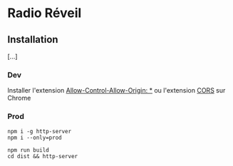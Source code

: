 # Radio Réveil

## Installation
[...]

### Dev

Installer l'extension [Allow-Control-Allow-Origin: *](https://chrome.google.com/webstore/detail/allow-control-allow-origi/nlfbmbojpeacfghkpbjhddihlkkiljbi)
ou l'extension [CORS](https://chrome.google.com/webstore/detail/cors/dboaklophljenpcjkbbibpkbpbobnbld) 
sur Chrome 

### Prod
```
npm i -g http-server
npm i --only=prod

npm run build
cd dist && http-server
```